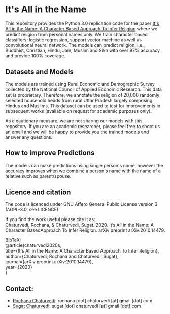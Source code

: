 # It's All in the Name

This repository provides the Python 3.0 replication code for the paper [It's All in the Name:  A Character Based Approach To Infer Religion](https://arxiv.org/abs/2010.14479) where we predict religion from personal names only. We train character based classifiers: logistic regression, support vector machine as well as convolutional neural network. The models can predict religion, i.e., Buddhist, Christian, Hindu, Jain, Muslim and Sikh with over 97% accuracy and provide 100% coverage.

## Datasets and Models
The models are trained using Rural Economic and Demographic Survey collected by the National Council of Applied Economic Research. This data set is proprietary. Therefore, we annotate the religion of 20,000 randomly selected household heads from rural Uttar Pradesh largely comprising Hindus and Muslims. This dataset can be used to test for improvements in subsequent works (available on request for academic purposes only). 

As a cautionary measure, we are not sharing our models with this repository. If you are an academic researcher, please feel free to shoot us an email and we will be happy to provide you the trained models and answer any questions.

## How to improve Predictions
The models can make predictions using single person's name, however the accuracy improves when we combine a person's name with the name of a relative such as parent/spouse.

## Licence and citation
The code is licenced under GNU Affero General Public License version 3 (AGPL-3.0, see LICENCE).

If you find the work useful please cite it as: <br/>
Chaturvedi, Rochana, & Chaturvedi, Sugat. 2020. It’s All in the Name: A Character BasedApproach To Infer Religion. arXiv preprint arXiv:2010.14479. <br/>

BibTeX: <br/>
@article{chaturvedi2020s, <br/>
  title={It's All in the Name: A Character Based Approach To Infer Religion}, <br/>
  author={Chaturvedi, Rochana and Chaturvedi, Sugat}, <br/>
  journal={arXiv preprint arXiv:2010.14479}, <br/>
  year={2020} <br/>
}

## Contact:

* [Rochana Chaturvedi](https://twitter.com/rochanac?lang=en): rochana [dot] chaturvedi [at] gmail [dot] com
* [Sugat Chaturvedi](https://sites.google.com/view/sugatchaturvedi/home): sugat [dot] chaturvedi [at] gmail [dot] com
